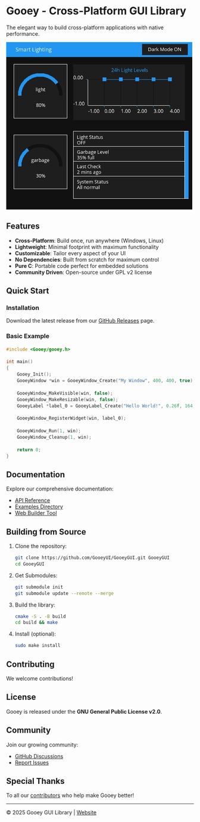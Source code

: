 
# Gooey - Cross-Platform GUI Library

The elegant way to build cross-platform applications with native performance.


<img src="website/example_dark.png" style="max-width:600px;"/>


## Features

- **Cross-Platform**: Build once, run anywhere (Windows, Linux)
- **Lightweight**: Minimal footprint with maximum functionality
- **Customizable**: Tailor every aspect of your UI
- **No Dependencies**: Built from scratch for maximum control
- **Pure C**: Portable code perfect for embedded solutions
- **Community Driven**: Open-source under GPL v2 license

## Quick Start

### Installation

Download the latest release from our [GitHub Releases](https://github.com/GooeyUI/GooeyGUI/releases) page.

### Basic Example

```c
#include <Gooey/gooey.h>

int main()
{
    Gooey_Init();
    GooeyWindow *win = GooeyWindow_Create("My Window", 400, 400, true);

    GooeyWindow_MakeVisible(win, false);
    GooeyWindow_MakeResizable(win, false);
    GooeyLabel *label_0 = GooeyLabel_Create("Hello World!", 0.26f, 164, 159);

    GooeyWindow_RegisterWidget(win, label_0);

    GooeyWindow_Run(1, win);
    GooeyWindow_Cleanup(1, win);

    return 0;
}
```

## Documentation

Explore our comprehensive documentation:

- [API Reference](https://gooeyui.github.io/GooeyGUI/website/docs/files.html)
- [Examples Directory](https://github.com/GooeyUI/GooeyGUI/tree/main/examples)
- [Web Builder Tool](https://gooeyui.github.io/GooeyBuilder/)

## Building from Source

1. Clone the repository:
   ```bash
   git clone https://github.com/GooeyUI/GooeyGUI.git GooeyGUI
   cd GooeyGUI
   ```

2. Get Submodules:
	```bash
	git submodule init
	git submodule update --remote --merge
	```	

4. Build the library:
   ```bash
   cmake -S . -B build
   cd build && make
   ```

5. Install (optional):
   ```bash
   sudo make install
   ```

## Contributing

We welcome contributions!

## License

Gooey is released under the **GNU General Public License v2.0**.

## Community

Join our growing community:

- [GitHub Discussions](https://github.com/GooeyUI/GooeyGUI/discussions)
- [Report Issues](https://github.com/GooeyUI/GooeyGUI/issues)

## Special Thanks

To all our [contributors](https://github.com/GooeyUI/GooeyGUI/graphs/contributors) who help make Gooey better!

---

© 2025 Gooey GUI Library | [Website](https://gooeyui.github.io/GooeyGUI/website/) 